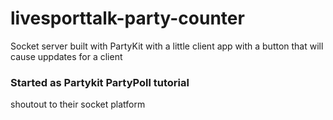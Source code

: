 # livesporttalk-party-counter
Socket server built with PartyKit with a little client app with a button that will cause uppdates for a client

### Started as Partykit PartyPoll tutorial
shoutout to their socket platform